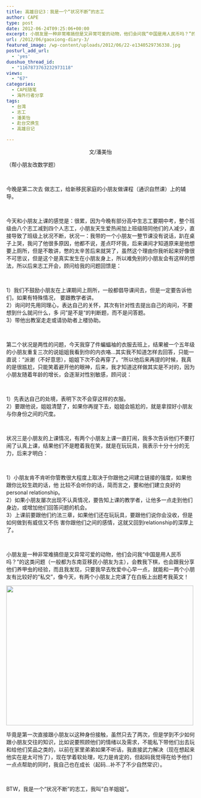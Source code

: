 ```yaml
---
title: 高雄日记3：我是一个“状况不断”的志工
author: CAPE
type: post
date: 2012-06-24T09:25:06+00:00
excerpt: 小朋友是一种非常难搞但是又异常可爱的动物，他们会问我“中国是用人民币吗？”的这类问题（一般都为东南亚移民小朋友为主），会教我下棋，也会跟我分享他们养甲虫的经验，而且我发现，只要我早去牧爱中心早一点，就能和一两个小朋友有比较好的“私交”，像今天，有两个小朋友上完课了在白板上出题考我英文！
url: /2012/06/gaoxiong-diary-3/
featured_image: /wp-content/uploads/2012/06/22-e1340529736338.jpg
posturl_add_url:
  - 'yes'
duoshuo_thread_id:
  - "1167873763232973118"
views:
  - "67"
categories:
  - CAPE随笔
  - 海外行者分享
tags:
  - 台湾
  - 志工
  - 潘美怡
  - 赴台交换生
  - 高雄日记

---
```

<p style="text-align: center;">
  文/潘美怡
</p>

<a href="http://www.youzhaopian.com/photo.do?method=view&photoId=2708414.360633283" target="_blank"><img src="http://link2.youzhaopian.com/pplink/aVgSKcrYjDCzMAMhVI+Fnhi3TQjs7jj1tyXRUlgPAH8=.jpg" alt="" /></a>  
（帮小朋友改数学题）

&nbsp;

今晚是第二次去 做志工，给新移民家庭的小朋友做课程（通识自然课）上的辅导。

&nbsp;

今天和小朋友上课的感觉是：很累，因为今晚有部分高中生志工要期中考，整个班级由八个志工减到四个人志工，小朋友天生爱热闹加上班级陪同他们的人减少，直接导致了班级上状况不断，状况一：我带的一个小朋友一整节课没有说话，趴在桌子上哭，我问了他很多原因，他都不说，差点吓坏我，后来课间才知道原来是他想要上厕所，但是不敢讲，憋的太辛苦后来就哭了，虽然这个理由你我听起来好像很不可思议，但是这个是真实发生在小朋友身上，所以难免别的小朋友会有这样的想法，所以后来志工开会，顾问给我的问题回馈是：

&nbsp;

1）我们不鼓励小朋友在上课期间上厕所，一般都倡导课间去，但是一定要告诉他们，如果有特殊情况， 要跟教学者讲。  
2）询问时先用同理心，表达自己的关怀，其次有针对性去提出自己的询问，不要想到什么就问什么，多 问”是不是“的判断题，而不是问答题。  
3）带他出教室走走或请协助者上楼协助。

&nbsp;

第二个状况是两性的问题，今天我穿了件蝙蝠袖的衣服去班上，结果被一个五年级的小朋友重复三次的说姐姐我看到你的内衣咯&#8230;其实我不知道怎样去回答，只能一直说：“派谢（不好意思），姐姐下次不会再穿了。“所以他后来再提的时候，我真的是很尴尬，只能笑着避开他的眼神，后来，我才知道这样做其实是不对的，因为小朋友随着年龄的增长，会逐渐对性别敏感，顾问说：

&nbsp;

1）先表达自己的处境，表明下次不会穿这样的衣服。  
2）要跟他说，姐姐清楚了，如果你再提下去，姐姐会尴尬的，就是拿捏好小朋友与你身份之间的尺度。

&nbsp;

状况三是小朋友的上课情况，有两个小朋友上课一直打闹，我多次告诉他们不要打闹了认真上课，结果他们不是瞪着我在笑，就是在玩玩具，我表示十分十分的无力，后来才明白：

&nbsp;

1）小朋友肯不肯听你管教很大程度上取决于你跟他之间建立链接的强度，如果他跟你比较生疏的话，他 比较不会听你的话，简而言之，要和他们建立良好的personal relationship。  
2）如果小朋友屡次出现不认真情况，要告知上课的教学者，让他多一点走到他们身边，或增加他们回答问题的机会。  
3）上课前要跟他们约法三章，如果他们还在玩玩具，要跟他们说你会没收，但是如何做到有威信又不伤 害你跟他们之间的感情，这就又回到relationship的深厚上了。

&nbsp;

小朋友是一种非常难搞但是又异常可爱的动物，他们会问我“中国是用人民币吗？”的这类问题（一般都为东南亚移民小朋友为主），会教我下棋，也会跟我分享他们养甲虫的经验，而且我发现，只要我早去牧爱中心早一点，就能和一两个小朋友有比较好的“私交”，像今天，有两个小朋友上完课了在白板上出题考我英文！

[<img class="size-full wp-image-3584 alignnone" title="2" src="http://www.capechina.org/wp-content/uploads/2012/06/22-e1340529736338.jpg" alt="" width="500" height="373" />][1]

毕竟是第一次直接跟小朋友以这种身份接触，虽然只去了两次，但是学到不少如何跟小朋友交往的知识，比如说要照顾他们的情绪以及需求，不能私下带他们出去玩和给他们奖品之类的，以前在家里弟弟如果不听话，我直接武力解决（现在想起来他实在是太可怜了），现在学着软处理，吃力是肯定的，但起码我觉得在给予他们一点点帮助的同时，我自己也在成长（起码&#8230;补不了不少自然常识）。

&nbsp;

BTW，我是一个“状况不断”的志工，我叫“白羊姐姐”。

&nbsp;

 [1]: http://www.capechina.org/wp-content/uploads/2012/06/22-e1340529736338.jpg
